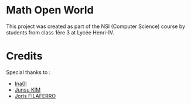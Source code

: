 # Math Open World

This project was created as part of the NSI (Computer Science) course by students from class 1ère 3 at Lycée Henri-IV.


# Credits

Special thanks to :
- [Ina0l](https://github.com/Ina0l)
- [Junsu KIM](https://github.com/1llusia)
- [Joris FILAFERRO]()

